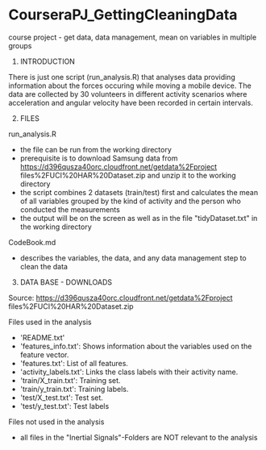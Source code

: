 # CourseraPJ_GettingCleaningData
course project - get data, data management, mean on variables in multiple groups


1. INTRODUCTION

  There is just one script (run_analysis.R) that analyses
  data providing information about the forces occuring while moving 
  a mobile device.
  The data are collected by 30 volunteers in different
  activity scenarios where acceleration and angular velocity 
  have been recorded in certain intervals.



2. FILES

  run_analysis.R
  - the file can be run from the working directory
  - prerequisite is to download Samsung data from
    https://d396qusza40orc.cloudfront.net/getdata%2Fproject
    files%2FUCI%20HAR%20Dataset.zip 
    and unzip it to the working directory
  - the script combines 2 datasets (train/test) first and 
    calculates the mean of all variables grouped by the
    kind of activity and the person who conducted the measurements
  - the output will be on the screen as well as in the 
    file "tidyDataset.txt" in the working directory

  CodeBook.md
  - describes the variables, the data, and any data management 
    step to clean the data




3. DATA BASE - DOWNLOADS

  Source:
    https://d396qusza40orc.cloudfront.net/getdata%2Fproject
    files%2FUCI%20HAR%20Dataset.zip

  Files used in the analysis
  - 'README.txt'
  - 'features_info.txt': Shows information about the variables used on the feature vector.
  - 'features.txt': List of all features.
  - 'activity_labels.txt': Links the class labels with their activity name.
  - 'train/X_train.txt': Training set.
  - 'train/y_train.txt': Training labels.
  - 'test/X_test.txt': Test set.
  - 'test/y_test.txt': Test labels

  Files not used in the analysis
  - all files in the "Inertial Signals"-Folders are NOT relevant 
    to the analysis
